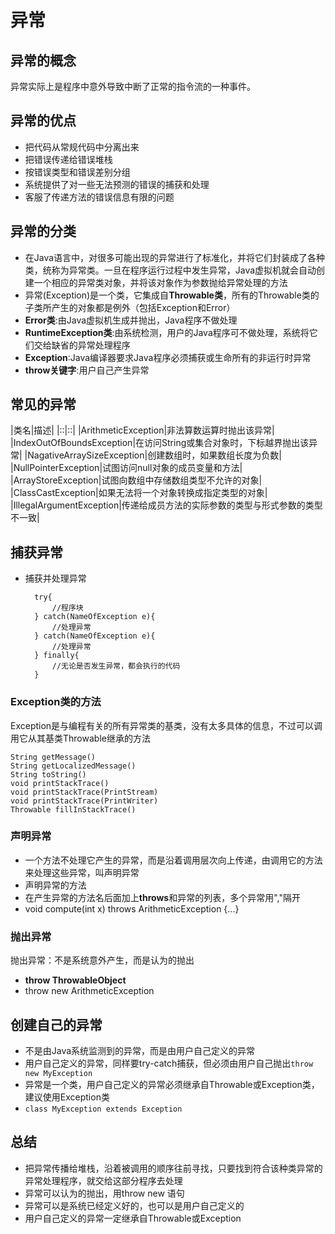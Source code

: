 # 异常 #
## 异常的概念 ##
异常实际上是程序中意外导致中断了正常的指令流的一种事件。
## 异常的优点 ##
* 把代码从常规代码中分离出来
* 把错误传递给错误堆栈
* 按错误类型和错误差别分组
* 系统提供了对一些无法预测的错误的捕获和处理
* 客服了传递方法的错误信息有限的问题
## 异常的分类 ##
* 在Java语言中，对很多可能出现的异常进行了标准化，并将它们封装成了各种类，统称为异常类。一旦在程序运行过程中发生异常，Java虚拟机就会自动创建一个相应的异常类对象，并将该对象作为参数抛给异常处理的方法
* 异常(Exception)是一个类，它集成自**Throwable类**，所有的Throwable类的子类所产生的对象都是例外（包括Exception和Error）
* **Error类**:由Java虚拟机生成并抛出，Java程序不做处理
* **RuntimeException类**:由系统检测，用户的Java程序可不做处理，系统将它们交给缺省的异常处理程序
* **Exception**:Java编译器要求Java程序必须捕获或生命所有的非运行时异常
* **throw关键字**:用户自己产生异常
## 常见的异常 ##
|类名|描述|
|::|::|
|ArithmeticException|非法算数运算时抛出该异常|
|IndexOutOfBoundsException|在访问String或集合对象时，下标越界抛出该异常|
|NagativeArraySizeException|创建数组时，如果数组长度为负数|
|NullPointerException|试图访问null对象的成员变量和方法|
|ArrayStoreException|试图向数组中存储数组类型不允许的对象|
|ClassCastException|如果无法将一个对象转换成指定类型的对象|
|IllegalArgumentException|传递给成员方法的实际参数的类型与形式参数的类型不一致|

## 捕获异常 ##
* 捕获并处理异常  

		try{
			//程序块
		} catch(NameOfException e){
			//处理异常
		} catch(NameOfException e){
			//处理异常
		} finally{
			//无论是否发生异常，都会执行的代码
		}
### Exception类的方法 ###
Exception是与编程有关的所有异常类的基类，没有太多具体的信息，不过可以调用它从其基类Throwable继承的方法 

	String getMessage()
	String getLocalizedMessage()
	String toString()
	void printStackTrace()
	void printStackTrace(PrintStream)
	void printStackTrace(PrintWriter)
	Throwable fillInStackTrace()
### 声明异常 ###
* 一个方法不处理它产生的异常，而是沿着调用层次向上传递，由调用它的方法来处理这些异常，叫声明异常
* 声明异常的方法
 * 在产生异常的方法名后面加上**throws**和异常的列表，多个异常用","隔开
 * void compute(int x) throws ArithmeticException {...}
### 抛出异常 ###
抛出异常：不是系统意外产生，而是认为的抛出
* **throw ThrowableObject**
* throw new ArithmeticException

## 创建自己的异常 ##
* 不是由Java系统监测到的异常，而是由用户自己定义的异常
* 用户自己定义的异常，同样要try-catch捕获，但必须由用户自己抛出`throw new MyException`
* 异常是一个类，用户自己定义的异常必须继承自Throwable或Exception类，建议使用Exception类
* `class MyException extends Exception`

## 总结 ##
* 把异常传播给堆栈，沿着被调用的顺序往前寻找，只要找到符合该种类异常的异常处理程序，就交给这部分程序去处理
* 异常可以认为的抛出，用throw new 语句
* 异常可以是系统已经定义好的，也可以是用户自己定义的
* 用户自己定义的异常一定继承自Throwable或Exception 